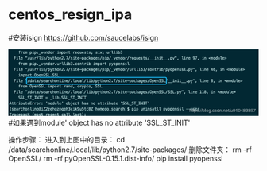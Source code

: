 # centos_resign_ipa

#安装isign
https://github.com/saucelabs/isign


![avatar](./20190423193241192.png)
#如果遇到module' object has no attribute 'SSL_ST_INIT'

操作步骤：
进入到上图中的目录：
cd /data/searchonline/.local/lib/python2.7/site-packages/
删除文件夹：
rm -rf OpenSSL/
rm -rf pyOpenSSL-0.15.1.dist-info/
pip install pyopenssl
